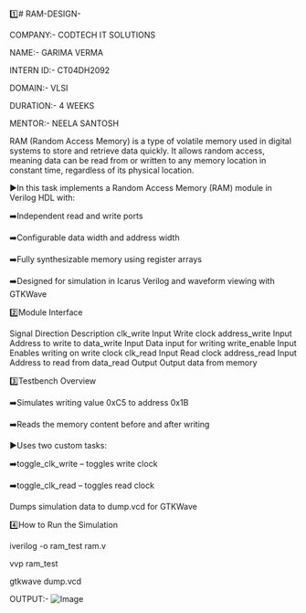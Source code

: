 1️⃣# RAM-DESIGN-

COMPANY:- CODTECH IT SOLUTIONS 

NAME:- GARIMA VERMA

INTERN ID:- CT04DH2092

DOMAIN:- VLSI

DURATION:- 4 WEEKS 

MENTOR:- NEELA SANTOSH 

RAM (Random Access Memory) is a type of volatile memory used in digital systems to store and retrieve data quickly. It allows random access, meaning data can be read from or written to any memory location in constant time, regardless of its physical location.

 ▶️In this task implements a Random Access Memory (RAM) module in Verilog HDL with:
 
➡️Independent read and write ports

➡️Configurable data width and address width

➡️Fully synthesizable memory using register arrays

➡️Designed for simulation in Icarus Verilog and waveform viewing with GTKWave

2️⃣Module Interface

Signal	               Direction           	 Description
clk_write	               Input              	Write clock
address_write	           Input            	Address to write to
data_write	             Input	            Data input for writing
write_enable	           Input	       Enables writing on write clock
clk_read	               Input              	Read clock
address_read	           Input	            Address to read from
data_read	Output	       Output             data from memory

3️⃣Testbench Overview 

➡️Simulates writing value 0xC5 to address 0x1B

➡️Reads the memory content before and after writing

▶️Uses two custom tasks:

➡️toggle_clk_write – toggles write clock

➡️toggle_clk_read – toggles read clock

Dumps simulation data to dump.vcd for GTKWave

4️⃣How to Run the Simulation

iverilog -o ram_test ram.v

vvp ram_test

gtkwave dump.vcd

OUTPUT:-
![Image](https://github.com/user-attachments/assets/be13ac8e-653a-4126-9ff2-4ad7a79c4d0f)
